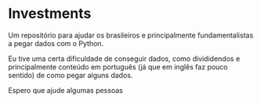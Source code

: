 # Investments
Um repositório para ajudar os brasileiros e principalmente fundamentalistas a pegar dados com o Python.

Eu tive uma certa dificuldade de conseguir dados, como divididendos e principalmente conteúdo em português (já que em inglês faz pouco sentido) de como pegar alguns dados.

Espero que ajude algumas pessoas
